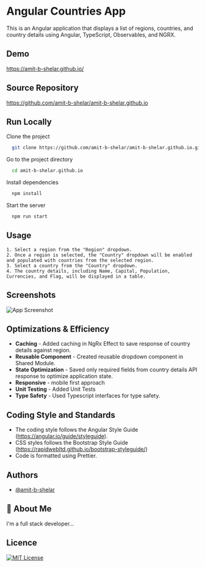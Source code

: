 
# Angular Countries App

This is an Angular application that displays a list of regions, countries, and country details using Angular, TypeScript, Observables, and NGRX.


## Demo

https://amit-b-shelar.github.io/

## Source Repository

https://github.com/amit-b-shelar/amit-b-shelar.github.io


## Run Locally

Clone the project

```bash
  git clone https://github.com/amit-b-shelar/amit-b-shelar.github.io.git
```

Go to the project directory

```bash
  cd amit-b-shelar.github.io
```

Install dependencies

```bash
  npm install
```

Start the server

```bash
  npm run start
```


## Usage

    1. Select a region from the "Region" dropdown.
    2. Once a region is selected, the "Country" dropdown will be enabled and populated with countries from the selected region.
    3. Select a country from the "Country" dropdown.
    4. The country details, including Name, Capital, Population, Currencies, and Flag, will be displayed in a table.


## Screenshots

![App Screenshot](https://amit-b-shelar.github.io/assessment.jpg)


## Optimizations & Efficiency

- **Caching** - Added caching in NgRx Effect to save response of country details against region.
- **Reusable Component** - Created reusable dropdown component in Shared Module.
- **State Optimization** - Saved only required fields from country details API response to optimize application state.
- **Responsive** - mobile first approach
- **Unit Testing** - Added Unit Tests
- **Type Safety** - Used Typescript interfaces for type safety.


## Coding Style and Standards

- The coding style follows the Angular Style Guide (https://angular.io/guide/styleguide).
- CSS styles follows the Bootstrap Style Guide (https://rapidwebltd.github.io/bootstrap-styleguide/)
- Code is formatted using Prettier.


## Authors

- [@amit-b-shelar](https://github.com/amit-b-shelar)


## 🚀 About Me
I'm a full stack developer...


## Licence

[![MIT License](https://img.shields.io/badge/License-MIT-green.svg)](https://choosealicense.com/licenses/mit/)

